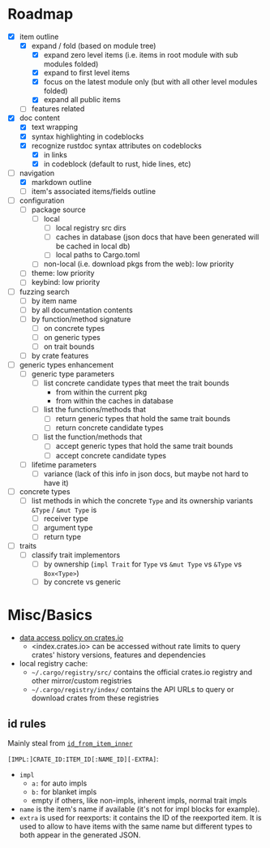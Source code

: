 # Roadmap

- [x] item outline
  - [x] expand / fold (based on module tree)
    - [x] expand zero level items (i.e. items in root module with sub modules folded)
    - [x] expand to first level items
    - [x] focus on the latest module only (but with all other level modules folded)
    - [x] expand all public items
  - [ ] features related
- [x] doc content
  - [x] text wrapping
  - [x] syntax highlighting in codeblocks
  - [x] recognize rustdoc syntax attributes on codeblocks
    - [x] in links
    - [x] in codeblock (default to rust, hide lines, etc)
- [ ] navigation
  - [x] markdown outline
  - [ ] item's associated items/fields outline
- [ ] configuration
  - [ ] package source
    - [ ] local
      - [ ] local registry src dirs
      - [ ] caches in database (json docs that have been generated will be cached in local db)
      - [ ] local paths to Cargo.toml
    - [ ] non-local (i.e. download pkgs from the web): low priority
  - [ ] theme: low priority
  - [ ] keybind: low priority
- [ ] fuzzing search
  - [ ] by item name
  - [ ] by all documentation contents
  - [ ] by function/method signature
    - [ ] on concrete types
    - [ ] on generic types
    - [ ] on trait bounds
  - [ ] by crate features
- [ ] generic types enhancement
  - [ ] generic type parameters
    - [ ] list concrete candidate types that meet the trait bounds
      - from within the current pkg
      - from within the caches in database
    - [ ] list the functions/methods that
      - [ ] return generic types that hold the same trait bounds
      - [ ] return concrete candidate types
    - [ ] list the function/methods that
      - [ ] accept generic types that hold the same trait bounds
      - [ ] accept concrete candidate types
  - [ ] lifetime parameters
    - [ ] variance (lack of this info in json docs, but maybe not hard to have it)
- [ ] concrete types
  - [ ] list methods in which the concrete `Type` and its ownership variants `&Type` / `&mut Type` is 
    - [ ] receiver type
    - [ ] argument type
    - [ ] return type
- [ ] traits
  - [ ] classify trait implementors
    - [ ] by ownership (`impl Trait` for `Type` vs `&mut Type` vs `&Type` vs `Box<Type>`)
    - [ ] by concrete vs generic 

# Misc/Basics

* [data access policy on crates.io ](https://crates.io/data-access)
  * <index.crates.io> can be accessed without rate limits to query crates' history versions, features and dependencies
* local registry cache:
  * `~/.cargo/registry/src/` contains the official crates.io registry and other mirror/custom registries
  * `~/.cargo/registry/index/` contains the API URLs to query or download crates from these registries

## id rules

Mainly steal from [`id_from_item_inner`](https://doc.rust-lang.org/nightly/nightly-rustc/rustdoc/json/conversions/fn.id_from_item_inner.html)

`[IMPL:]CRATE_ID:ITEM_ID[:NAME_ID][-EXTRA]`:
* `impl`
  * `a:` for auto impls
  * `b:` for blanket impls
  * empty if others, like non-impls, inherent impls, normal trait impls
* `name` is the item's name if available (it's not for impl blocks for example).
* `extra` is used for reexports: it contains the ID of the reexported item. It is used to allow
  to have items with the same name but different types to both appear in the generated JSON.

